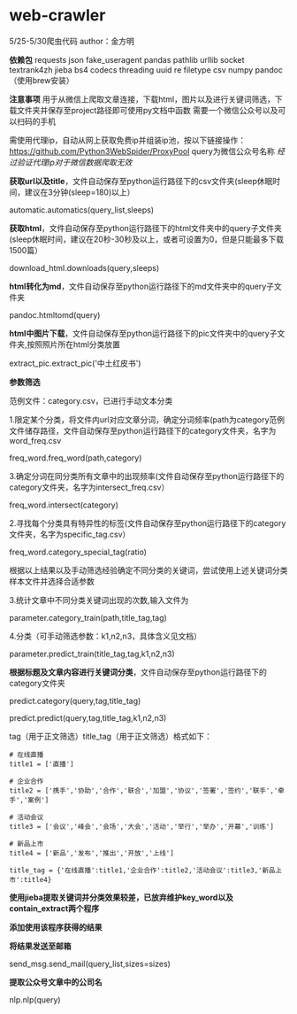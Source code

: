 # web-crawler
5/25-5/30爬虫代码
author：金方明

**依赖包**
requests
json
fake_useragent
pandas 
pathlib 
urllib
socket
textrank4zh
jieba 
bs4 
codecs
threading
uuid
re
filetype
csv
numpy
pandoc（使用brew安装）

**注意事项**
用于从微信上爬取文章连接，下载html，图片以及进行关键词筛选，下载文件夹并保存至project路径即可使用py文档中函数
需要一个微信公众号以及可以扫码的手机

需使用代理ip，自动从网上获取免费ip并组装ip池，按以下链接操作：https://github.com/Python3WebSpider/ProxyPool
query为微信公众号名称
*经过验证代理ip对于微信数据爬取无效*

**获取url以及title**，文件自动保存至python运行路径下的csv文件夹(sleep休眠时间，建议在3分钟(sleep=180)以上）

automatic.automatics(query_list,sleeps)

**获取html**，文件自动保存至python运行路径下的html文件夹中的query子文件夹(sleep休眠时间，建议在20秒-30秒及以上，或者可设置为0，但是只能最多下载1500篇）

download_html.downloads(query,sleeps)

**html转化为md**，文件自动保存至python运行路径下的md文件夹中的query子文件夹

pandoc.htmltomd(query)

**html中图片下载**，文件自动保存至python运行路径下的pic文件夹中的query子文件夹,按照照片所在html分类放置

extract_pic.extract_pic('中土红皮书')

**参数筛选**

范例文件：category.csv，已进行手动文本分类

1.限定某个分类，将文件内url对应文章分词，确定分词频率(path为category范例文件储存路径，文件自动保存至python运行路径下的category文件夹，名字为word_freq.csv

freq_word.freq_word(path,category) 

3.确定分词在同分类所有文章中的出现频率(文件自动保存至python运行路径下的category文件夹，名字为intersect_freq.csv）

freq_word.intersect(category)

2.寻找每个分类具有特异性的标签(文件自动保存至python运行路径下的category文件夹，名字为specific_tag.csv）

freq_word.category_special_tag(ratio)

根据以上结果以及手动筛选经验确定不同分类的关键词，尝试使用上述关键词分类样本文件并选择合适参数

3.统计文章中不同分类关键词出现的次数,输入文件为

parameter.category_train(path,title_tag,tag)

4.分类（可手动筛选参数：k1,n2,n3，具体含义见文档）

parameter.predict_train(title_tag,tag,k1,n2,n3)

**根据标题及文章内容进行关键词分类**，文件自动保存至python运行路径下的category文件夹

predict.category(query,tag,title_tag)

predict.predict(query,tag,title_tag,k1,n2,n3)

tag（用于正文筛选）title_tag（用于正文筛选）格式如下：

    # 在线直播
    title1 = ['直播']
    
    # 企业合作
    title2 = ['携手','协助','合作','联合','加盟','协议','签署','签约','联手','牵手','案例']
    
    # 活动会议
    title3 = ['会议','峰会','会场','大会','活动','举行','举办','开幕','训练']
    
    # 新品上市
    title4 = ['新品','发布','推出','开放','上线']
    
    title_tag = {'在线直播':title1,'企业合作':title2,'活动会议':title3,'新品上市':title4}

**使用jieba提取关键词并分类效果较差，已放弃维护key_word以及contain_extract两个程序**

**添加使用该程序获得的结果**

**将结果发送至邮箱**

send_msg.send_mail(query_list,sizes=sizes)

**提取公众号文章中的公司名**

nlp.nlp(query)
